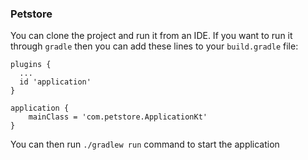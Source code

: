 ### Petstore

You can clone the project and run it from an IDE. 
If you want to run it through `gradle` then you can add these lines to your `build.gradle` file:
```
plugins {
  ...
  id 'application'
}

application {
    mainClass = 'com.petstore.ApplicationKt'
}
```
You can then run `./gradlew run` command to start the application
